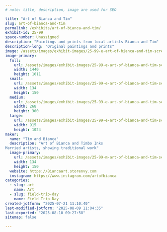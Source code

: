 ```yaml
---
# note: title, description, image are used for SEO

title: "Art of Bianca and Tim"
slug: art-of-bianca-and-tim
permalink: /exhibits/art-of-bianca-and-tim/
exhibit-id: 25-99
space-number: Unassigned
description: "Paintings and prints from local artists Bianca and Tim"
description-long: "Original paintings and prints"
image: /assets/images/exhibit-images/25-99-e-art-of-bianca-and-tim-screenshot-20250702-160147-01-2457-268x300.jpg
image-primary: 
  full:
    url: /assets/images/exhibit-images/25-99-e-art-of-bianca-and-tim-screenshot-20250702-160147-01-2457-full.jpg
    width: 1440
    height: 1611
  small:
    url: /assets/images/exhibit-images/25-99-e-art-of-bianca-and-tim-screenshot-20250702-160147-01-2457-134x150.jpg
    width: 134
    height: 150
  medium:
    url: /assets/images/exhibit-images/25-99-e-art-of-bianca-and-tim-screenshot-20250702-160147-01-2457-268x300.jpg
    width: 268
    height: 300
  large:
    url: /assets/images/exhibit-images/25-99-e-art-of-bianca-and-tim-screenshot-20250702-160147-01-2457-915x1024.jpg
    width: 915
    height: 1024
maker: 
  name: "Tim and Bianca"
  description: "Art of Bianca and Timbo Inks
Married artists, showing traditional work"
  image-primary:
    url: /assets/images/exhibit-images/25-99-m-art-of-bianca-and-tim-screenshot-20250702-160147-01-134x150.jpg
    width: 134
    height: 150
  website: https://Biancaart.storenvy.com
  instagram: https://www.instagram.com/artofbianca
categories: 
  - slug: art
    name: Art
  - slug: field-trip-day
    name: Field Trip Day
created-jotform: "2025-07-21 11:10:40"
last-modified-jotform: "2025-08-09 11:04:35"
last-exported: "2025-08-10 09:27:58"
sitemap: false

---
```


